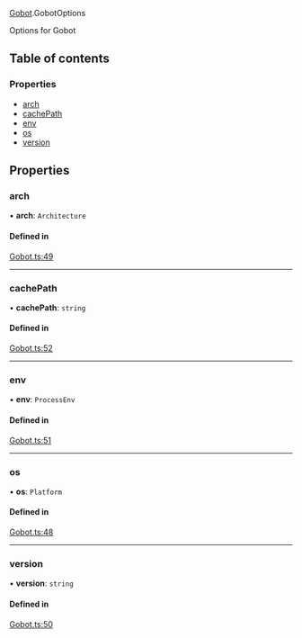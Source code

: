 [Gobot](../modules/Gobot.md).GobotOptions

Options for Gobot

## Table of contents

### Properties

- [arch](Gobot.GobotOptions.md#arch)
- [cachePath](Gobot.GobotOptions.md#cachepath)
- [env](Gobot.GobotOptions.md#env)
- [os](Gobot.GobotOptions.md#os)
- [version](Gobot.GobotOptions.md#version)

## Properties

### arch

• **arch**: `Architecture`

#### Defined in

[Gobot.ts:49](https://github.com/benallfree/gobot/blob/v1.0.0-alpha.24/src/Gobot.ts#L49)

___

### cachePath

• **cachePath**: `string`

#### Defined in

[Gobot.ts:52](https://github.com/benallfree/gobot/blob/v1.0.0-alpha.24/src/Gobot.ts#L52)

___

### env

• **env**: `ProcessEnv`

#### Defined in

[Gobot.ts:51](https://github.com/benallfree/gobot/blob/v1.0.0-alpha.24/src/Gobot.ts#L51)

___

### os

• **os**: `Platform`

#### Defined in

[Gobot.ts:48](https://github.com/benallfree/gobot/blob/v1.0.0-alpha.24/src/Gobot.ts#L48)

___

### version

• **version**: `string`

#### Defined in

[Gobot.ts:50](https://github.com/benallfree/gobot/blob/v1.0.0-alpha.24/src/Gobot.ts#L50)
